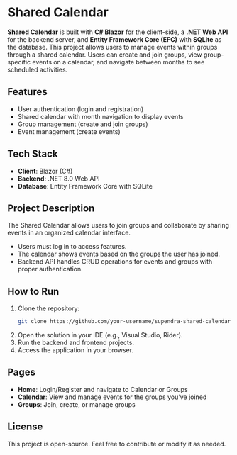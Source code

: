 # Shared Calendar 

**Shared Calendar** is built with **C# Blazor** for the client-side, a **.NET Web API** for the backend server, and **Entity Framework Core (EFC)** with **SQLite** as the database. This project allows users to manage events within groups through a shared calendar. Users can create and join groups, view group-specific events on a calendar, and navigate between months to see scheduled activities.

## Features
- User authentication (login and registration)
- Shared calendar with month navigation to display events
- Group management (create and join groups)
- Event management (create events)

## Tech Stack
- **Client**: Blazor (C#)
- **Backend**: .NET 8.0 Web API
- **Database**: Entity Framework Core with SQLite

## Project Description
The Shared Calendar allows users to join groups and collaborate by sharing events in an organized calendar interface.

- Users must log in to access features.
- The calendar shows events based on the groups the user has joined.
- Backend API handles CRUD operations for events and groups with proper authentication.

## How to Run
1. Clone the repository:
   ```bash
   git clone https://github.com/your-username/supendra-shared-calendar.git

2. Open the solution in your IDE (e.g., Visual Studio, Rider).
3. Run the backend and frontend projects.
4. Access the application in your browser.

## Pages
- **Home**: Login/Register and navigate to Calendar or Groups
- **Calendar**: View and manage events for the groups you’ve joined
- **Groups**: Join, create, or manage groups

## License
This project is open-source. Feel free to contribute or modify it as needed.  
